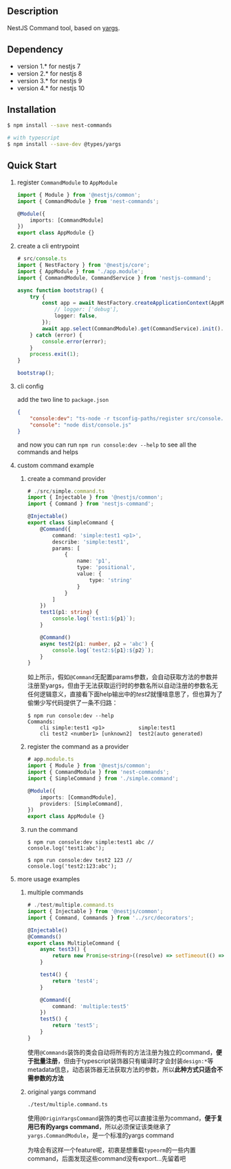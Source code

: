 ## Description

NestJS Command tool, based on [yargs](https://github.com/yargs/yargs).

## Dependency
* version 1.* for nestjs 7
* version 2.* for nestjs 8
* version 3.* for nestjs 9
* version 4.* for nestjs 10

## Installation

```bash
$ npm install --save nest-commands

# with typescript
$ npm install --save-dev @types/yargs
```

## Quick Start
1. register `CommandModule` to `AppModule`

    ```typescript
    import { Module } from '@nestjs/common';
    import { CommandModule } from 'nest-commands';

    @Module({
        imports: [CommandModule]
    })
    export class AppModule {}
    ```
2. create a cli entrypoint

    ```typescript
    # src/console.ts
    import { NestFactory } from '@nestjs/core';
    import { AppModule } from './app.module';
    import { CommandModule, CommandService } from 'nestjs-command';
    
    async function bootstrap() {
        try {
            const app = await NestFactory.createApplicationContext(AppModule, {
                // logger: ['debug'],
                logger: false,
            });
            await app.select(CommandModule).get(CommandService).init().exec();
        } catch (error) {
            console.error(error);
        }
        process.exit(1);
    }
    
    bootstrap();
    
    ```
3. cli config
    
    add the two line to `package.json`

    ```json
    {
        "console:dev": "ts-node -r tsconfig-paths/register src/console.ts",
        "console": "node dist/console.js"
   }
    ```
    
    and now you can run `npm run console:dev --help` to see all the commands and helps

4. custom command example

     1. create a command provider

        ```typescript
        # ./src/simple.command.ts
        import { Injectable } from '@nestjs/common';
        import { Command } from 'nestjs-command';
        
        @Injectable()
        export class SimpleCommand {
            @Command({
                command: 'simple:test1 <p1>',
                describe: 'simple:test1',
                params: [
                    {
                        name: 'p1',
                        type: 'positional',
                        value: {
                            type: 'string'
                        }
                    }
                ]
            })
            test1(p1: string) {
                console.log(`test1:${p1}`);
            }
        
            @Command()
            async test2(p1: number, p2 = 'abc') {
                console.log(`test2:${p1}:${p2}`);
            }
        }

        ```

        如上所示，假如`@Command`无配置params参数，会自动获取方法的参数并注册至yargs，但由于无法获取运行时的参数名所以自动注册的参数名无任何逻辑意义，直接看下面help输出中的*test2*就懂啥意思了，但也算为了偷懒少写代码提供了一条不归路：
        ```shell
        $ npm run console:dev --help
        Commands:
            cli simple:test1 <p1>           simple:test1
            cli test2 <number1> [unknown2]  test2(auto generated)
        ```
    
    2. register the command as a provider

        ```typescript
        # app.module.ts
        import { Module } from '@nestjs/common';
        import { CommandModule } from 'nest-commands';
        import { SimpleCommand } from './simple.command';
    
        @Module({
            imports: [CommandModule],
            providers: [SimpleCommand],
        })
        export class AppModule {}
        ```

    3. run the command

        ```shell
        $ npm run console:dev simple:test1 abc // console.log('test1:abc');
    
        $ npm run console:dev test2 123 // console.log('test2:123:abc');
        ```

5. more usage examples

    1. multiple commands
        
        ```typescript
        # ./test/multiple.command.ts
        import { Injectable } from '@nestjs/common';
        import { Command, Commands } from '../src/decorators';

        @Injectable()
        @Commands()
        export class MultipleCommand {
            async test3() {
                return new Promise<string>((resolve) => setTimeout(() => resolve('test3'), 0));
            }
        
            test4() {
                return 'test4';
            }
        
            @Command({
                command: 'multiple:test5'
            })
            test5() {
                return 'test5';
            }
        }

        ```

        使用`@Commands`装饰的类会自动将所有的方法注册为独立的command，**便于批量注册**，但由于typescript装饰器只有编译时才会封装`design:*`等metadata信息，动态装饰器无法获取方法的参数，所以**此种方式只适合不需参数的方法**

    
    2. original yargs command

        `./test/multiple.command.ts`

        使用`@OriginYargsCommand`装饰的类也可以直接注册为command，**便于复用已有的yargs command**，所以必须保证该类继承了`yargs.CommandModule`，是一个标准的yargs command

        为啥会有这样一个feature呢，初衷是想重载`typeorm`的一些内置command，后面发现这些command没有export...先留着吧

